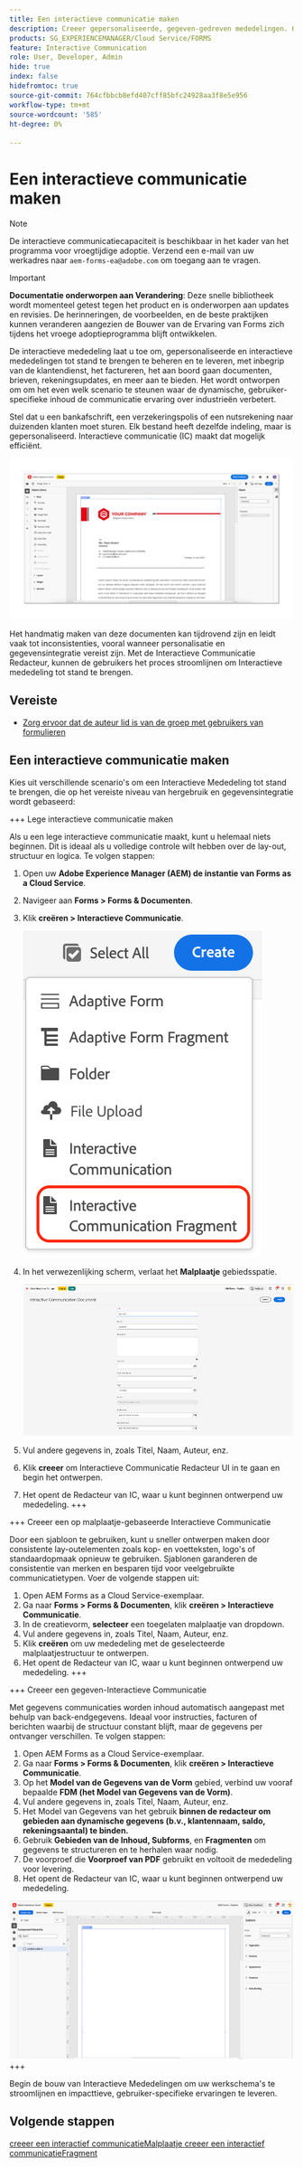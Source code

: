 ```yaml
---
title: Een interactieve communicatie maken
description: Creeer gepersonaliseerde, gegeven-gedreven mededelingen. Ontdek de belangrijkste functies, instapstappen en praktijkvoorbeelden met handleidingen en zelfstudies.
products: SG_EXPERIENCEMANAGER/Cloud Service/FORMS
feature: Interactive Communication
role: User, Developer, Admin
hide: true
index: false
hidefromtoc: true
source-git-commit: 764cfbbcb8efd407cff85bfc24928aa3f8e5e956
workflow-type: tm+mt
source-wordcount: '585'
ht-degree: 0%

---
```


# Een interactieve communicatie maken

>[!NOTE]
>
> De interactieve communicatiecapaciteit is beschikbaar in het kader van het programma voor vroegtijdige adoptie. Verzend een e-mail van uw werkadres naar `aem-forms-ea@adobe.com` om toegang aan te vragen.

>[!IMPORTANT]
>
> **Documentatie onderworpen aan Verandering**: Deze snelle bibliotheek wordt momenteel getest tegen het product en is onderworpen aan updates en revisies. De herinneringen, de voorbeelden, en de beste praktijken kunnen veranderen aangezien de Bouwer van de Ervaring van Forms zich tijdens het vroege adoptieprogramma blijft ontwikkelen.

De interactieve mededeling laat u toe om, gepersonaliseerde en interactieve mededelingen tot stand te brengen te beheren en te leveren, met inbegrip van de klantendienst, het factureren, het aan boord gaan documenten, brieven, rekeningsupdates, en meer aan te bieden. Het wordt ontworpen om om het even welk scenario te steunen waar de dynamische, gebruiker-specifieke inhoud de communicatie ervaring over industrieën verbetert.

Stel dat u een bankafschrift, een verzekeringspolis of een nutsrekening naar duizenden klanten moet sturen. Elk bestand heeft dezelfde indeling, maar is gepersonaliseerd. Interactieve communicatie (IC) maakt dat mogelijk efficiënt.

![ vind IC Docu ](/help/forms/interactive-communication/assets/introimg.png)

Het handmatig maken van deze documenten kan tijdrovend zijn en leidt vaak tot inconsistenties, vooral wanneer personalisatie en gegevensintegratie vereist zijn. Met de Interactieve Communicatie Redacteur, kunnen de gebruikers het proces stroomlijnen om Interactieve mededeling tot stand te brengen.

## Vereiste

* [Zorg ervoor dat de auteur lid is van de groep met gebruikers van formulieren](/help/forms/setup-forms-cloud-service.md#configure-users)

## Een interactieve communicatie maken

Kies uit verschillende scenario&#39;s om een Interactieve Mededeling tot stand te brengen, die op het vereiste niveau van hergebruik en gegevensintegratie wordt gebaseerd:

+++ Lege interactieve communicatie maken

Als u een lege interactieve communicatie maakt, kunt u helemaal niets beginnen. Dit is ideaal als u volledige controle wilt hebben over de lay-out, structuur en logica.
Te volgen stappen:

1. Open uw **Adobe Experience Manager (AEM) de instantie van Forms as a Cloud Service**.
1. Navigeer aan **Forms > Forms &amp; Documenten**.
1. Klik **creëren > Interactieve Communicatie**.

   ![ vind IC Docu ](/help/forms/interactive-communication/assets/comm.png)

1. In het verwezenlijking scherm, verlaat het **Malplaatje** gebiedsspatie.

   ![ vind IC Docu ](/help/forms/interactive-communication/assets/create-ic-document.png)

1. Vul andere gegevens in, zoals Titel, Naam, Auteur, enz.
1. Klik **creeer** om Interactieve Communicatie Redacteur UI in te gaan en begin het ontwerpen.
1. Het opent de Redacteur van IC, waar u kunt beginnen ontwerpend uw mededeling.
+++

+++ Creeer een op malplaatje-gebaseerde Interactieve Communicatie

Door een sjabloon te gebruiken, kunt u sneller ontwerpen maken door consistente lay-outelementen zoals kop- en voetteksten, logo&#39;s of standaardopmaak opnieuw te gebruiken.
Sjablonen garanderen de consistentie van merken en besparen tijd voor veelgebruikte communicatietypen. Voer de volgende stappen uit:

1. Open AEM Forms as a Cloud Service-exemplaar.
1. Ga naar **Forms > Forms &amp; Documenten**, klik **creëren > Interactieve Communicatie**.
1. In de creatievorm, **selecteer** een toegelaten malplaatje van dropdown.
1. Vul andere gegevens in, zoals Titel, Naam, Auteur, enz.
1. Klik **creëren** om uw mededeling met de geselecteerde malplaatjestructuur te ontwerpen.
1. Het opent de Redacteur van IC, waar u kunt beginnen ontwerpend uw mededeling.
+++

+++ Creeer een gegeven-Interactieve Communicatie

Met gegevens communicaties worden inhoud automatisch aangepast met behulp van back-endgegevens.
Ideaal voor instructies, facturen of berichten waarbij de structuur constant blijft, maar de gegevens per ontvanger verschillen. Te volgen stappen:

1. Open AEM Forms as a Cloud Service-exemplaar.
1. Ga naar **Forms > Forms &amp; Documenten**, klik **creëren > Interactieve Communicatie**.
1. Op het **Model van de Gegevens van de Vorm** gebied, verbind uw vooraf bepaalde **FDM (het Model van Gegevens van de Vorm)**.
1. Vul andere gegevens in, zoals Titel, Naam, Auteur, enz.
1. Het Model van Gegevens van het gebruik **binnen de redacteur om gebieden aan dynamische gegevens (b.v., klantennaam, saldo, rekeningsaantal) te binden.**
1. Gebruik **Gebieden van de Inhoud, Subforms**, en **Fragmenten** om gegevens te structureren en te herhalen waar nodig.
1. De voorproef die **Voorproef van PDF** gebruikt en voltooit de mededeling voor levering.
1. Het opent de Redacteur van IC, waar u kunt beginnen ontwerpend uw mededeling.

![ vind IC Docu ](/help/forms/interactive-communication/assets/ic-ui.png)
+++

Begin de bouw van Interactieve Mededelingen om uw werkschema&#39;s te stroomlijnen en impacttieve, gebruiker-specifieke ervaringen te leveren.

## Volgende stappen

[ creeer een interactief communicatieMalplaatje ](/help/forms/interactive-communication/create-interactive-communication-template.md)
[ creeer een interactief communicatieFragment ](/help/forms/interactive-communication/create-interactive-communication-fragment.md)
